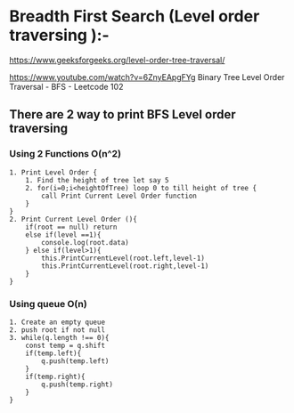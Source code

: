 # Breadth First Search (Level order traversing ):-
https://www.geeksforgeeks.org/level-order-tree-traversal/

https://www.youtube.com/watch?v=6ZnyEApgFYg 
Binary Tree Level Order Traversal - BFS - Leetcode 102

## There are 2 way to print BFS Level order traversing 
### Using 2 Functions  O(n^2)
    1. Print Level Order {
        1. Find the height of tree let say 5 
        2. for(i=0;i<heightOfTree) loop 0 to till height of tree {
            call Print Current Level Order function 
        }
    }
    2. Print Current Level Order (){
        if(root == null) return
        else if(level ==1){
            console.log(root.data)
        } else if(level>1){
            this.PrintCurrentLevel(root.left,level-1)
            this.PrintCurrentLevel(root.right,level-1)
        }
    }

### Using queue O(n)
    1. Create an empty queue 
    2. push root if not null
    3. while(q.length !== 0){
        const temp = q.shift
        if(temp.left){
            q.push(temp.left)
        }
        if(temp.right){
            q.push(temp.right)
        }
    }
